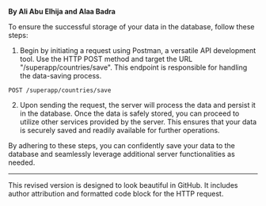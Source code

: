 **By Ali Abu Elhija and Alaa Badra**

To ensure the successful storage of your data in the database, follow these steps:

1. Begin by initiating a request using Postman, a versatile API development tool. Use the HTTP POST method and target the URL "/superapp/countries/save". This endpoint is responsible for handling the data-saving process.

```http
POST /superapp/countries/save
```

2. Upon sending the request, the server will process the data and persist it in the database. Once the data is safely stored, you can proceed to utilize other services provided by the server. This ensures that your data is securely saved and readily available for further operations.

By adhering to these steps, you can confidently save your data to the database and seamlessly leverage additional server functionalities as needed.

---

This revised version is designed to look beautiful in GitHub. It includes author attribution and formatted code block for the HTTP request.
